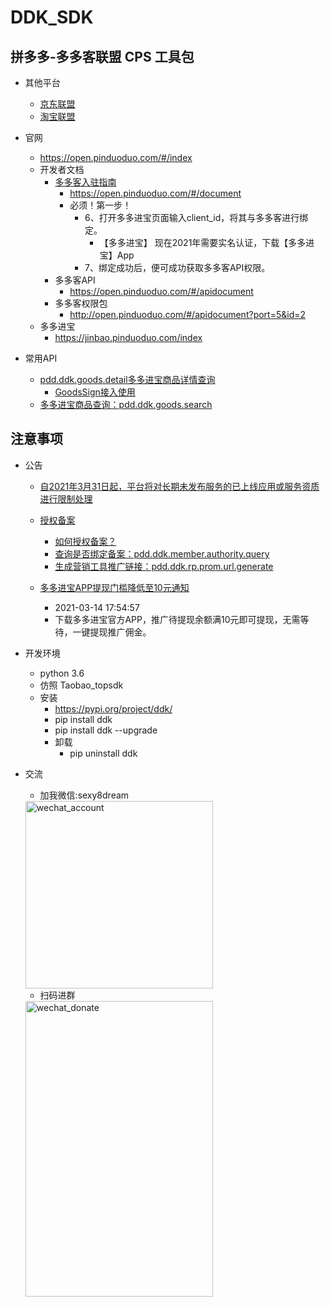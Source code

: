 # DDK_SDK
## 拼多多-多多客联盟 CPS 工具包

- 其他平台
    - [京东联盟](https://pypi.org/project/jd-union/)
    - [淘宝联盟](https://github.com/makelove/Taobao_topsdk)


- 官网
    - https://open.pinduoduo.com/#/index
    - 开发者文档
        - [多多客入驻指南](https://open.pinduoduo.com/#/document?title=%25E5%25A4%259A%25E5%25A4%259A%25E5%25AE%25A2%25E5%2585%25A5%25E9%25A9%25BB%25E6%258C%2587%25E5%258D%2597)
            - https://open.pinduoduo.com/#/document
            - 必须！第一步！
                - 6、打开多多进宝页面输入client_id，将其与多多客进行绑定。
                    - 【多多进宝】 现在2021年需要实名认证，下载【多多进宝】App
                - 7、绑定成功后，便可成功获取多多客API权限。
        - 多多客API
            - https://open.pinduoduo.com/#/apidocument
        - 多多客权限包
            - http://open.pinduoduo.com/#/apidocument?port=5&id=2
    - 多多进宝
        - https://jinbao.pinduoduo.com/index

- 常用API
    - [pdd.ddk.goods.detail多多进宝商品详情查询](https://open.pinduoduo.com/application/document/api?id=pdd.ddk.goods.detail&permissionId=2)
        - [GoodsSign接入使用](https://jinbao.pinduoduo.com/qa-system?questionId=252)
    - [多多进宝商品查询：pdd.ddk.goods.search](https://jinbao.pinduoduo.com/third-party/api-detail?apiName=pdd.ddk.goods.search)
    
        

## 注意事项
- 公告
    - [自2021年3月31日起，平台将对长期未发布服务的已上线应用或服务资质进行限制处理](https://open.pinduoduo.com/application/document/announcement?id=159)
    - [授权备案](https://jinbao.pinduoduo.com/qa-system?questionId=204)
        - [如何授权备案？](https://jinbao.pinduoduo.com/qa-system?questionId=218)
        - [查询是否绑定备案：pdd.ddk.member.authority.query](https://jinbao.pinduoduo.com/third-party/api-detail?apiName=pdd.ddk.member.authority.query)
        - [生成营销工具推广链接：pdd.ddk.rp.prom.url.generate](https://jinbao.pinduoduo.com/third-party/api-detail?apiName=pdd.ddk.rp.prom.url.generate)
        
    - [多多进宝APP提现门槛降低至10元通知](https://jinbao.pinduoduo.com/message/detail?crumbs=broadcast&id=9851753)
        - 2021-03-14 17:54:57
        - 下载多多进宝官方APP，推广待提现余额满10元即可提现，无需等待，一键提现推广佣金。


- 开发环境
    - python 3.6
    - 仿照 Taobao_topsdk
    - 安装
        - https://pypi.org/project/ddk/
        - pip install ddk
        - pip install ddk --upgrade
        - 卸载
            - pip uninstall ddk

- 交流
    - 加我微信:sexy8dream
    <img src="http://images7n.dark.net.cn/sexy8dream.jpg" width = "300" height = "300" alt="wechat_account"  />

    - 扫码进群
    <img src="http://images7n.dark.net.cn/cps-union-tb-jd-pdd8.jpg" width = "300" height = "473" alt="wechat_donate"  />
